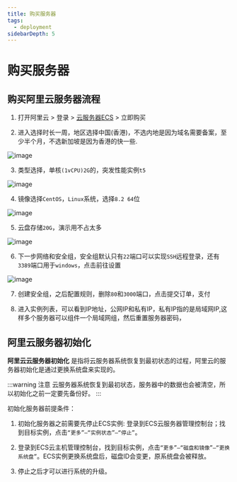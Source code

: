 ```yaml
---
title: 购买服务器
tags:
  - deployment
sidebarDepth: 5
---
```

# 购买服务器
## 购买阿里云服务器流程
1. 打开阿里云 > 登录 > [云服务器ECS](https://www.aliyun.com/product/ecs?spm=5176.10695662.744563.1.733a6339Nr3JVU) > 立即购买

2. 进入选择时长一周，地区选择中国(香港)，不选内地是因为域名需要备案，至少半个月，不选新加坡是因为香港的快一些.

![image](/assets/images/more/server/server1.png)

3. 类型选择，单核`(1vCPU)2G`的，突发性能实例`t5`

![image](/assets/images/more/server/server2.png)

4. 镜像选择`CentOS`，`Linux`系统，选择`8.2 64`位

![image](/assets/images/more/server/server3.png)

5. 云盘存储`20G`，演示用不占太多

![image](/assets/images/more/server/server4.png)

6. 下一步网络和安全组，安全组默认只有`22`端口可以实现`SSH`远程登录，还有`3389`端口用于`windows`，点击前往设置

![image](/assets/images/more/server/server5.png)

7. 创建安全组，之后配置规则，删除`80`和`3000`端口，点击提交订单，支付

8. 进入实例列表，可以看到IP地址，公网IP和私有IP，私有IP指的是局域网IP,这样多个服务器可以组件一个局域网组，然后重置服务器密码，

## 阿里云服务器初始化

**阿里云云服务器初始化** 是指将云服务器系统恢复到最初状态的过程，阿里云的服务器初始化是通过更换系统盘来实现的。

:::warning 注意
云服务器系统恢复到最初状态，服务器中的数据也会被清空，所以初始化之前一定要先备份好。
:::

初始化服务器前提条件：

1. 初始化服务器之前需要先停止ECS实例: 登录到ECS云服务器管理控制台；找到目标实例，点击`“更多”–“实例状态”–“停止”`。

2. 登录到ECS云主机管理控制台，找到目标实例，点击`“更多”–“磁盘和镜像”–“更换系统盘”`。ECS实例更换系统盘后，磁盘ID会变更，原系统盘会被释放。

3. 停止之后才可以进行系统的升级。
